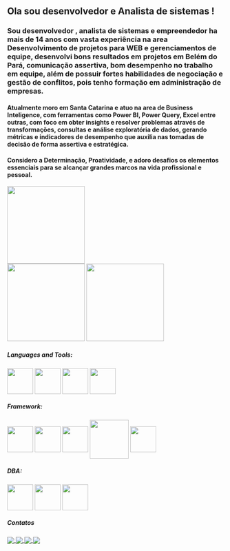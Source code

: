 <h2> Ola sou desenvolvedor e Analista de sistemas !</h2>

<h3> Sou desenvolvedor , analista de sistemas e empreendedor ha mais de 14 anos com vasta experiência na area Desenvolvimento de projetos para WEB e gerenciamentos de equipe, desenvolvi bons resultados em projetos em Belém do Pará, comunicação assertiva, bom desempenho no trabalho em equipe, além de possuir fortes habilidades de negociação e gestão de conflitos, pois tenho formação em administração de empresas.</h3>
<h4> Atualmente moro em Santa Catarina e atuo na area de Business Inteligence, com ferramentas como Power BI, Power Query, Excel entre outras, com foco em obter insights e resolver problemas através de transformações, consultas e análise exploratória de dados, gerando métricas e indicadores de desempenho que auxilia nas tomadas de decisão de forma assertiva e estratégica.  </h4>
<h4> Considero a Determinação, Proatividade, e adoro desafios os elementos essenciais para se alcançar grandes marcos na vida profissional e pessoal.  </h4>


<div align="center">
  <a href="https://github.com/Davidmulder"> </a>
    
    
   <div align="left"> 
       <img  height="180em" src="https://github-profile-trophy.vercel.app/?username=Davidmulder&theme=darkhub&column=3&margin-w=15&margin-h=15"/>
    </div>    
    
 <div align="left">  
  <img height="180em" src="https://github-readme-streak-stats.herokuapp.com/?user=Davidmulder&theme=dark"/> 
   <img height="180em" src="https://github-readme-stats.vercel.app/api/top-langs/?username=Davidmulder&langs_count=10&layout=compact&theme=dark"/> 
   
  
 </div> 

    
</div>
<h5>Languages and Tools:</h5>
<div style="display: inline_block">
  <img align="center" height="60" src="https://cdn.jsdelivr.net/gh/devicons/devicon/icons/php/php-original.svg" />
   <img align="center" height="60" src="https://cdn.jsdelivr.net/gh/devicons/devicon/icons/csharp/csharp-original.svg" />
  <img align="center" height="60" src="https://cdn.jsdelivr.net/gh/devicons/devicon/icons/javascript/javascript-original.svg" />
<img align="center" height="60" src="https://cdn.jsdelivr.net/gh/devicons/devicon/icons/jquery/jquery-original-wordmark.svg" />


 

  </div>
  <h5>Framework:</h5> 
  <div style="display: inline_block">
   <img align="center" height="60" src="https://cdn.jsdelivr.net/gh/devicons/devicon/icons/visualstudio/visualstudio-plain.svg" />
 <img align="center" height="60" src="https://cdn.jsdelivr.net/gh/devicons/devicon/icons/laravel/laravel-plain-wordmark.svg" />
<img align="center" height="60" src="https://cdn.jsdelivr.net/gh/devicons/devicon/icons/wordpress/wordpress-original.svg" />
<img align="center" height="90" src="https://seekvectorlogo.com/wp-content/uploads/2022/02/power-bi-vector-logo-2022.png" >
<img align="center" height="60" src="https://seeklogo.com/images/G/google-looker-logo-C8DD467B30-seeklogo.com.png" >

    
    
  </div>
  
  <h5>DBA:</h5>
<div style="display: inline_block">
<img align="center" height="60" src="https://cdn.jsdelivr.net/gh/devicons/devicon/icons/postgresql/postgresql-original-wordmark.svg" />
<img align="center" height="60" src="https://cdn.jsdelivr.net/gh/devicons/devicon/icons/mysql/mysql-plain-wordmark.svg" />
<img align="center" height="60" src="https://cdn.jsdelivr.net/gh/devicons/devicon/icons/microsoftsqlserver/microsoftsqlserver-plain-wordmark.svg" />

</div>
 
 <h5> Contatos </h5>
 <div>
  <a href="https://www.facebook.com/profile.php?id=100006550989022" target="_blank">
  <img  align="center" src="https://img.shields.io/badge/Facebook-1877F2?style=for-the-badge&logo=facebook&logoColor=white" target="_blank">
  </a>
 
  <a href="https://www.instagram.com/david.foxmulder/" target="_blank">
  <img  align="center" src="https://img.shields.io/badge/-Instagram-%23E4405F?style=for-the-badge&logo=instagram&logoColor=white" target="_blank">
  </a>

  <a href = "mailto:david.foxmulder@gmail.com">
  <img align="center" src="https://img.shields.io/badge/-Gmail-%23333?style=for-the-badge&logo=gmail&logoColor=white" target="_blank">
  </a>  
  
  <a href="https://www.linkedin.com/in/davidmuldersilva/" target="_blank">
  <img  align="center" src="https://img.shields.io/badge/-LinkedIn-%230077B5?style=for-the-badge&logo=linkedin&logoColor=white" target="_blank">
  </a> 
  
</div>
<!---
Davidmulder/Davidmulder is a ✨ special ✨ repository because its `README.md` (this file) appears on your GitHub profile.
You can click the Preview link to take a look at your changes.
--->
